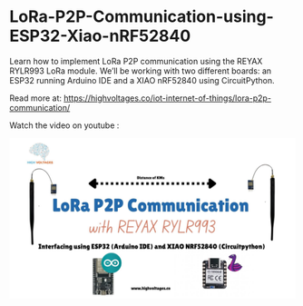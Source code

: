 # LoRa-P2P-Communication-using-ESP32-Xiao-nRF52840
Learn how to implement LoRa P2P communication using the REYAX RYLR993 LoRa module. We’ll be working with two different boards: an ESP32 running Arduino IDE and a XIAO nRF52840 using CircuitPython.

Read more at: https://highvoltages.co/iot-internet-of-things/lora-p2p-communication/

Watch the video on youtube :

[![LoRa P2P Communication](https://github.com/HighVoltages/LoRa-P2P-Communication-using-ESP32-Xiao-nRF52840/blob/main/Lorawan%20P2P%20connection.jpg)](https://youtu.be/J6EB-YXjxxQ "LoRa P2P communication")






